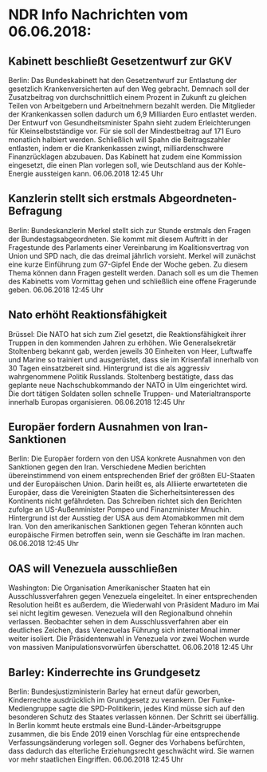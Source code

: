 # NDR Info Nachrichten vom 06.06.2018:


## Kabinett beschließt Gesetzentwurf zur GKV
Berlin: Das Bundeskabinett hat den Gesetzentwurf zur Entlastung der gesetzlich Krankenversicherten auf den Weg gebracht. Demnach soll der Zusatzbeitrag von durchschnittlich einem Prozent in Zukunft zu gleichen Teilen von Arbeitgebern und Arbeitnehmern bezahlt werden. Die Mitglieder der Krankenkassen sollen dadurch um 6,9 Milliarden Euro entlastet werden. Der Entwurf von Gesundheitsminister Spahn sieht zudem Erleichterungen für Kleinselbstständige vor. Für sie soll der Mindestbeitrag auf 171 Euro monatlich halbiert werden. Schließlich will Spahn die Beitragszahler entlasten, indem er die Krankenkassen zwingt, milliardenschwere Finanzrücklagen abzubauen. Das Kabinett hat zudem eine Kommission eingesetzt, die einen Plan vorlegen soll, wie Deutschland aus der Kohle-Energie aussteigen kann. 06.06.2018 12:45 Uhr 

## Kanzlerin stellt sich erstmals Abgeordneten-Befragung
Berlin: Bundeskanzlerin Merkel stellt sich zur Stunde erstmals den Fragen der Bundestagsabgeordneten. Sie kommt mit diesem Auftritt in der Fragestunde des Parlaments einer Vereinbarung im Koalitionsvertrag von Union und SPD nach, die das dreimal jährlich vorsieht. Merkel will zunächst eine kurze Einführung zum G7-Gipfel Ende der Woche geben. Zu diesem Thema können dann Fragen gestellt werden. Danach soll es um die Themen des Kabinetts vom Vormittag gehen und schließlich eine offene Fragerunde geben. 06.06.2018 12:45 Uhr 

## Nato erhöht Reaktionsfähigkeit
Brüssel:	Die NATO hat sich zum Ziel gesetzt, die Reaktionsfähigkeit ihrer Truppen in den kommenden Jahren zu erhöhen. Wie Generalsekretär Stoltenberg bekannt gab, werden jeweils 30 Einheiten von Heer, Luftwaffe und Marine so trainiert und ausgerüstet, dass sie im Krisenfall innerhalb von 30 Tagen einsatzbereit sind. Hintergrund ist die als aggressiv wahrgenommene Politik Russlands. Stoltenberg bestätigte, dass das geplante neue Nachschubkommando der NATO in Ulm eingerichtet wird. Die dort tätigen Soldaten sollen schnelle Truppen- und Materialtransporte innerhalb Europas organisieren. 06.06.2018 12:45 Uhr 

## Europäer fordern Ausnahmen von Iran-Sanktionen
Berlin: Die Europäer fordern von den USA konkrete Ausnahmen von den Sanktionen gegen den Iran. Verschiedene Medien berichten übereinstimmend von einem entsprechenden Brief der größten EU-Staaten und der Europäischen Union. Darin heißt es, als Alliierte erwarteteten die Europäer, dass die Vereinigten Staaten die Sicherheitsinteressen des Kontinents nicht gefährdeten. Das Schreiben richtet sich den Berichten zufolge an US-Außenminister Pompeo und Finanzminister Mnuchin. Hintergrund ist der Ausstieg der USA aus dem Atomabkommen mit dem Iran. Von den amerikanischen Sanktionen gegen Teheran könnten auch europäische Firmen betroffen sein, wenn sie Geschäfte im Iran machen. 06.06.2018 12:45 Uhr 

## OAS will Venezuela ausschließen
Washington: Die Organisation Amerikanischer Staaten hat ein Ausschlussverfahren gegen Venezuela eingeleitet. In einer entsprechenden Resolution heißt es außerdem, die Wiederwahl von Präsident Maduro im Mai sei nicht legitim gewesen. Venezuela will den Regionalbund ohnehin verlassen. Beobachter sehen in dem Ausschlussverfahren aber ein deutliches Zeichen, dass Venezuelas Führung sich international immer weiter isoliert. Die Präsidentenwahl in Venezuela vor zwei Wochen wurde von massiven Manipulationsvorwürfen überschattet. 06.06.2018 12:45 Uhr 

## Barley: Kinderrechte ins Grundgesetz
Berlin:	Bundesjustizministerin Barley hat erneut dafür geworben, Kinderrechte ausdrücklich im Grundgesetz zu verankern. Der Funke-Mediengruppe sagte die SPD-Politikerin, jedes Kind müsse sich auf den besonderen Schutz des Staates verlassen können. Der Schritt sei überfällig. In Berlin kommt heute erstmals eine Bund-Länder-Arbeitsgruppe zusammen, die bis Ende 2019 einen Vorschlag für eine entsprechende Verfassungsänderung vorlegen soll. Gegner des Vorhabens befürchten, dass dadurch das elterliche Erziehungsrecht geschwächt wird. Sie warnen vor mehr staatlichen Eingriffen. 06.06.2018 12:45 Uhr 
